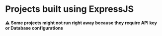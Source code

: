 # Projects built using ExpressJS

:warning: **Some projects might not run right away because they require API key or Database configurations**
